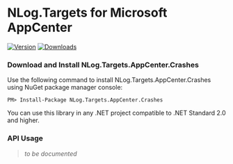 # NLog.Targets for Microsoft AppCenter
[![Version](https://img.shields.io/nuget/v/NLog.Targets.AppCenter.Crashes.svg)](https://www.nuget.org/packages/NLog.Targets.AppCenter.Crashes)  [![Downloads](https://img.shields.io/nuget/dt/NLog.Targets.AppCenter.Crashes.svg)](https://www.nuget.org/packages/NLog.Targets.AppCenter.Crashes)

### Download and Install NLog.Targets.AppCenter.Crashes
Use the following command to install NLog.Targets.AppCenter.Crashes using NuGet package manager console:

    PM> Install-Package NLog.Targets.AppCenter.Crashes

You can use this library in any .NET project compatible to .NET Standard 2.0 and higher.

### API Usage
> *to be documented*

